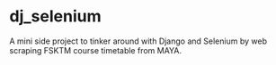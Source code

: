 # dj_selenium
A mini side project to tinker around with Django and Selenium by web scraping FSKTM course timetable from MAYA.
